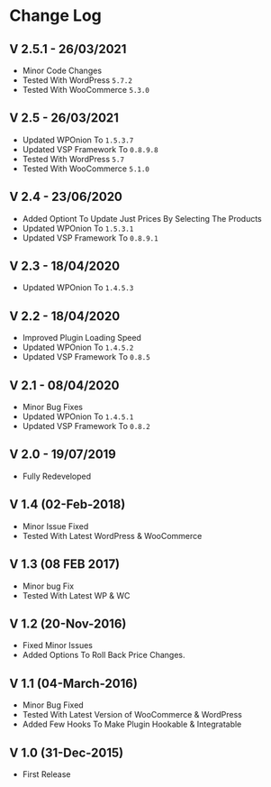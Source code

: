 # Change Log

## V 2.5.1 - 26/03/2021
* Minor Code Changes
* Tested With WordPress `5.7.2`
* Tested With WooCommerce `5.3.0`

## V 2.5 - 26/03/2021
* Updated WPOnion To `1.5.3.7`
* Updated VSP Framework To `0.8.9.8`
* Tested With WordPress `5.7`
* Tested With WooCommerce `5.1.0`

## V 2.4 - 23/06/2020
* Added Optiont To Update Just Prices By Selecting The Products
* Updated WPOnion To `1.5.3.1`
* Updated VSP Framework To `0.8.9.1`

## V 2.3 - 18/04/2020
* Updated WPOnion To `1.4.5.3`

## V 2.2 - 18/04/2020
* Improved Plugin Loading Speed
* Updated WPOnion To `1.4.5.2`
* Updated VSP Framework To `0.8.5`

## V 2.1 - 08/04/2020
* Minor Bug Fixes
* Updated WPOnion To `1.4.5.1`
* Updated VSP Framework To `0.8.2`

## V 2.0 - 19/07/2019
* Fully Redeveloped

## V 1.4 (02-Feb-2018)
* Minor Issue Fixed
* Tested With Latest WordPress & WooCommerce

## V 1.3 (08 FEB 2017)
* Minor bug Fix
* Tested With Latest WP & WC

## V 1.2 (20-Nov-2016)
* Fixed Minor Issues
* Added Options To Roll Back Price Changes.

## V 1.1 (04-March-2016)
* Minor Bug Fixed
* Tested With Latest Version of WooCommerce & WordPress
* Added Few Hooks To Make Plugin Hookable & Integratable

## V 1.0 (31-Dec-2015)
* First Release